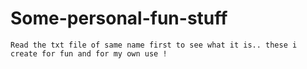 # Some-personal-fun-stuff

```
Read the txt file of same name first to see what it is.. these i create for fun and for my own use !
```
